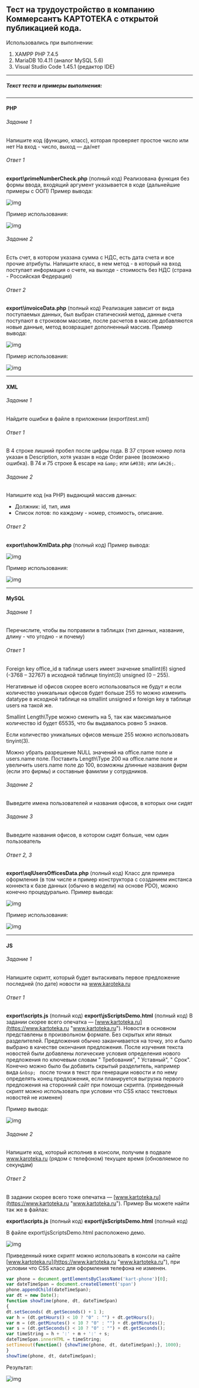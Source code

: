 ## Тест на трудоустройство в компанию Коммерсантъ КАРТОТЕКА с открытой публикацией кода.

Использовались при выполнении:
1. XAMPP PHP 7.4.5
2. MariaDB 10.4.11 (аналог MySQL 5.6)
2. Visual Studio Code 1.45.1 (редактор IDE)

------------

##### Текст теста и примеры выполнения:

------------

#### PHP

###### Задание 1

Напишите код (функцию, класс), которая проверяет простое число или нет
На вход - число, выход — да/нет

###### Ответ 1

**export\primeNumberCheck.php** (полный код)
Реализована функция без формы ввода, входящий аргумент указывается в коде (дальнейшие примеры с OOП)
Пример вывода:

<img src="https://i.imgur.com/MNCcITY.png" alt="img">

Пример использования:

<img src="https://i.imgur.com/LJ0PcJ6.png" alt="img">

###### Задание 2

Есть счет, в котором указана сумма с НДС, есть дата счета и все прочие атрибуты.
Напишите класс, в нем метод - в который на вход поступает информация о счете, на выходе - стоимость без НДС (страна - Российская Федерация)

###### Ответ 2

**export\invoiceData.php** (полный код)
Реализация зависит от вида поступаемых данных, был выбран статический метод, данные счета поступают в строковом  массиве, после расчетов в массив добавляются новые данные, метод возвращает дополненный массив.
Пример вывода:

<img src="https://i.imgur.com/qTHQQ4D.png" alt="img">

Пример использования:

<img src="https://i.imgur.com/oIWnkue.png" alt="img">

------------

#### XML

###### Задание 1

Найдите ошибки в файле в приложении (export\test.xml)

###### Ответ 1

В 4 строке лишний пробел после цифры года.
В 37 строке номер лота указан в Description, хотя указан в ноде Order ранее (возможно ошибка).
В 74 и 75 строке & escape на `&amp;` или `&#038;` или `&#x26;`.

###### Задание 2

Напишите код (на PHP) выдающий массив данных:
- Должник: id, тип, имя
- Список лотов: по каждому - номер, стоимость, описание.

###### Ответ 2

**export\showXmlData.php** (полный код)
Пример вывода:

<img src="https://i.imgur.com/0BDUaU5.png" alt="img">

Пример использования:

<img src="https://i.imgur.com/3nKNpPR.png" alt="img">

------------

#### MySQL

###### Задание 1

Перечислите, чтобы вы поправили в таблицах (тип данных, название, длину - что угодно - и почему)

###### Ответ 1

Foreign key office_id в таблице users имеет значение smallint(6) signed (-3768 – 32767) в исходной таблице tinyint(3) unsigned (0 – 255).

Негативные id офисов скорее всего использоваться не будут и если количество уникальных офисов будет больше 255 то можно изменить datatype в исходной таблице на smallint unsigned и foreign key в таблице users на такой же.

Smallint Length\Type можно сменить на 5, так как максимальное количество id будет 65535, что бы выдавалось ровно 5 знаков.

Если количество уникальных офисов меньше 255 можно использовать tinyint(3).

Можно убрать разрешение NULL значений на office.name поле и users.name поле. Поставить Length\Type 200 на office.name поле и увеличить users.name поле до 100, возможны длинные названия фирм (если это фирмы) и составные фамилии у сотрудников.

###### Задание 2

Выведите имена пользователей и названия офисов, в которых они сидят

###### Задание 3

Выведите названия офисов, в котором сидят больше, чем один пользователь

###### Ответ 2, 3

**export\sqlUsersOfficesData.php** (полный код)
Класс для примера оформления (в том числе и пример конструктора с созданием инстанса коннекта к базе данных (обычно в модели) на основе PDO), можно конечно процедурально.
Пример вывода:

<img src="https://i.imgur.com/JCw3gdU.png" alt="img">

Пример использования:

<img src="https://i.imgur.com/k1dpgjm.png" alt="img">

------------

#### JS

###### Задание 1

Напишите скрипт, который будет вытаскивать первое предложение последней (по дате) новости на www.karoteka.ru

###### Ответ 1

**export\scripts.js** (полный код)
**export\jsScriptsDemo.html** (полный код)
В задании скорее всего опечатка — [www.kartoteka.ru](https://www.kartoteka.ru "www.kartoteka.ru").
Новости в основном представлены в произвольном формате. Без скрытых или явных разделителей.
Предложения обычно заканчивается на точку, это и было выбрано в качестве окончания предложения.
После изучения текста новостей были добавлены логические условия определения нового предложения по ключевым словам " Требования", " Уставный", " Срок".
Конечно можно было бы добавить скрытый разделитель, например вида `&nbsp; ` после точки в текст при генерации новости и по нему определять конец предложения, если планируется выгрузка первого предложения на сторонний сайт при помощи скрипта.
(приведенный скрипт можно использовать при условии что CSS класс текстовых новостей не изменен)

Пример вывода:

<img src="https://i.imgur.com/cAe5Gwg.png" alt="img">

###### Задание 2

Напишите код, который исполнив в консоли, получим в подвале www.karoteka.ru (рядом с телефоном) текущее время (обновляемое по секундам)

###### Ответ 2

В задании скорее всего тоже опечатка — [www.kartoteka.ru](https://www.kartoteka.ru "www.kartoteka.ru").
Пример Вы можете найти так же в файлах:

**export\scripts.js** (полный код)
**export\jsScriptsDemo.html** (полный код)

В файле export\jsScriptsDemo.html расположено демо.

<img src="https://i.imgur.com/5JUVCkx.png" alt="img">

Приведенный ниже скрипт можно использовать в консоли на сайте [www.kartoteka.ru](https://www.kartoteka.ru "www.kartoteka.ru"), при условии что CSS класс для оформления телефона не изменен.

```javascript
var phone = document.getElementsByClassName('kart-phone')[0];
var dateTimeSpan = document.createElement('span')
phone.appendChild(dateTimeSpan);
var dt = new Date();
function showTime(phone, dt, dateTimeSpan)
{
dt.setSeconds( dt.getSeconds() + 1 );
var h = (dt.getHours() < 10 ? "0" : "") + dt.getHours();
var m = (dt.getMinutes() < 10 ? "0" : "") + dt.getMinutes();
var s = (dt.getSeconds() < 10 ? "0" : "") + dt.getSeconds();
var timeString = h + ':' + m + ':' + s;
dateTimeSpan.innerHTML = timeString;
setTimeout(function() {showTime(phone, dt, dateTimeSpan);}, 1000);
}
showTime(phone, dt, dateTimeSpan);
```

Результат:

<img src="https://i.imgur.com/JxSdOHA.png" alt="img">